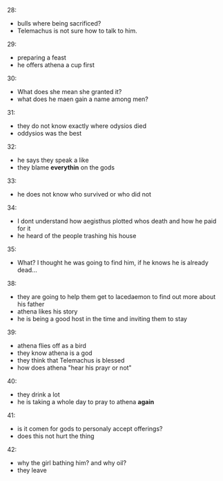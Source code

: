 28:

- bulls where being sacrificed?
- Telemachus is not sure how to talk to him.

29:

- preparing a feast
- he offers athena a cup first 

30:

- What does she mean she granted it?
- what does he maen gain a name among men?

31:

- they do not know exactly where odysios died
- oddysios was the best

32:

- he says they speak a like
- they blame **everythin** on the gods

33:

- he does not know who survived or who did not

34:

- I dont understand how aegisthus plotted whos death and how he paid for it
- he heard of the people trashing his house

35:

- What? I thought he was going to find him, if he knows he is already dead...

38:

- they are going to help them get to lacedaemon to find out more about his father
- athena likes his story
- he is being a good host in the time and inviting them to stay

39:

- athena flies off as a bird
- they know athena is a god
- they think that Telemachus is blessed
- how does athena "hear his prayr or not"

40:

- they drink a lot 
- he is taking a whole day to pray to athena **again**

41:

- is it comen for gods to personaly accept offerings?
- does this not hurt the thing

42:

- why the girl bathing him? and why oil?
- they leave 